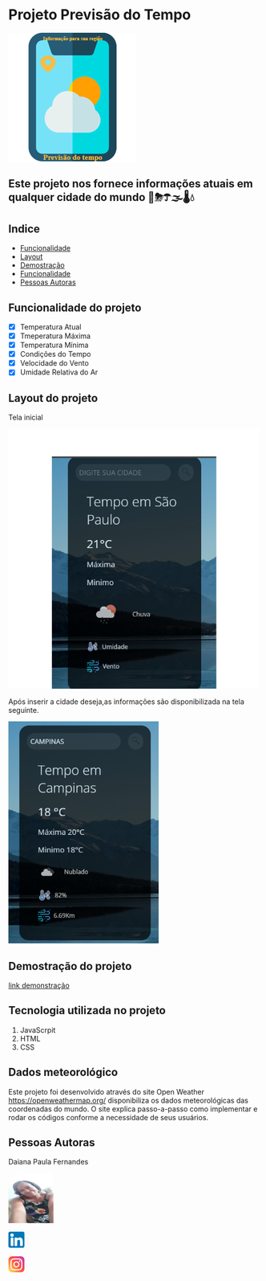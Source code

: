 # Projeto Previsão do Tempo 
![logo](logo1.png)

## Este projeto nos fornece informações atuais em qualquer cidade do mundo 🌝⛈☂🌫🌡💧

## Indice
* <a href="#funcionalide">Funcionalidade</a>
* <a href="#layout">Layout</a>
* <a href="#demostracao">Demostração</a>
* <a href="#funcionalidade">Funcionalidade</a>
* <a href="#autora">Pessoas Autoras</a>


## Funcionalidade do projeto
- [x] Temperatura Atual
- [x] Tmeperatura Máxima
- [x] Temperatura Mínima
- [x] Condições do Tempo
- [x] Velocidade do Vento
- [x] Umidade Relativa do Ar

## Layout do projeto
Tela inicial

![captura-de-tela](Captura%20de%20tela%201_resized%20(2).png)

Após inserir a cidade deseja,as informações são disponibilizada na tela seguinte.

![captur-de-tela](Captura%20de%20tela%202_resized.png)

## Demostração do projeto
[link demonstração]( https://daian-d.github.io/previsao-do-tempo/)

## Tecnologia utilizada no projeto

1. JavaScrpit
2. HTML
3. CSS

## Dados meteorológico

Este projeto foi desenvolvido através do site Open Weather https://openweathermap.org/    disponibiliza os dados meteorológicas das coordenadas do mundo.
O site explica passo-a-passo como implementar e rodar os códigos conforme a necessidade de seus usuários.

## Pessoas Autoras
Daiana Paula Fernandes

<img src="20210205_164021%20(1).jpg" alt="Foto daiana" height="100" width="90">



[![Ícone do linkedin](linkedin.png)](https://www.linkedin.com/in/daianafernandespaula/)

[![Ícone do Instagram](instagram.png)](https://www.instagram.com/dayana.fernandes.378/)















